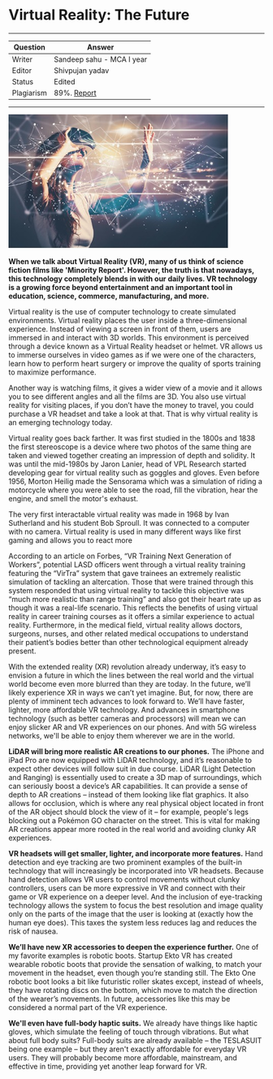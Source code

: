 # Virtual Reality: The Future

---

| Question   | Answer |
| ---------- | ------ |
| Writer     | Sandeep sahu - MCA I year |
| Editor     | Shivpujan yadav |
| Status     | Edited |
| Plagiarism | 89%. [Report](https://github.com/shivpujan12/Srijan-2022/blob/main/articles/plagReports/)|

---

![img1](https://github.com/shivpujan12/Srijan-2022/blob/main/imgs/virtual_reality_img1.jpg)

**When we talk about Virtual Reality (VR), many of us think of science fiction films like 'Minority Report'. However, the truth is that nowadays, this technology completely blends in with our daily lives. VR technology is a growing force beyond entertainment and an important tool in education, science, commerce, manufacturing, and more.**

Virtual reality is the use of computer technology to create simulated environments. Virtual reality places the user inside a three-dimensional experience. Instead of viewing a screen in front of them, users are immersed in and interact with 3D worlds. This environment is perceived through a device known as a Virtual Reality headset or helmet. VR allows us to immerse ourselves in video games as if we were one of the characters, learn how to perform heart surgery or improve the quality of sports training to maximize performance.

Another way is watching films, it gives a wider view of a movie and it allows you to see different angles and all the films are 3D. You also use virtual reality for visiting places, if you don’t have the money to travel, you could purchase a VR headset and take a look at that. That is why virtual reality is an emerging technology today.

Virtual reality goes back farther. It was first studied in the 1800s and 1838 the first stereoscope is a device where two photos of the same thing are taken and viewed together creating an impression of depth and solidity. It was until the mid-1980s by Jaron Lanier, head of VPL Research started developing gear for virtual reality such as goggles and gloves. Even before 1956, Morton Heilig made the Sensorama which was a simulation of riding a motorcycle where you were able to see the road, fill the vibration, hear the engine, and smell the motor's exhaust. 

The very first interactable virtual reality was made in 1968 by Ivan Sutherland and his student Bob Sproull. It was connected to a computer with no camera. Virtual reality is used in many different ways like first gaming and allows you to react more 

According to an article on Forbes, “VR Training Next Generation of Workers”, potential LASD officers went through a virtual reality training featuring the “VirTra” system that gave trainees an extremely realistic simulation of tackling an altercation. Those that were trained through this system responded that using virtual reality to tackle this objective was “much more realistic than range training” and also got their heart rate up as though it was a real-life scenario. This reflects the benefits of using virtual reality in career training courses as it offers a similar experience to actual reality. Furthermore, in the medical field, virtual reality allows doctors, surgeons, nurses, and other related medical occupations to understand their patient’s bodies better than other technological equipment already present. 

With the extended reality (XR) revolution already underway, it’s easy to envision a future in which the lines between the real world and the virtual world become even more blurred than they are today. In the future, we’ll likely experience XR in ways we can’t yet imagine. But, for now, there are plenty of imminent tech advances to look forward to. We’ll have faster, lighter, more affordable VR technology. And advances in smartphone technology (such as better cameras and processors) will mean we can enjoy slicker AR and VR experiences on our phones. And with 5G wireless networks, we'll be able to enjoy them wherever we are in the world. 

**LiDAR will bring more realistic AR creations to our phones.** The iPhone and iPad Pro are now equipped with LiDAR technology, and it’s reasonable to expect other devices will follow suit in due course. LiDAR (Light Detection and Ranging) is essentially used to create a 3D map of surroundings, which can seriously boost a device’s AR capabilities. It can provide a sense of depth to AR creations – instead of them looking like flat graphics. It also allows for occlusion, which is where any real physical object located in front of the AR object should block the view of it – for example, people's legs blocking out a Pokémon GO character on the street. This is vital for making AR creations appear more rooted in the real world and avoiding clunky AR experiences. 

**VR headsets will get smaller, lighter, and incorporate more features.** Hand detection and eye tracking are two prominent examples of the built-in technology that will increasingly be incorporated into VR headsets. Because hand detection allows VR users to control movements without clunky controllers, users can be more expressive in VR and connect with their game or VR experience on a deeper level. And the inclusion of eye-tracking technology allows the system to focus the best resolution and image quality only on the parts of the image that the user is looking at (exactly how the human eye does). This taxes the system less reduces lag and reduces the risk of nausea.

**We’ll have new XR accessories to deepen the experience further.** One of my favorite examples is robotic boots. Startup Ekto VR has created wearable robotic boots that provide the sensation of walking, to match your movement in the headset, even though you’re standing still. The Ekto One robotic boot looks a bit like futuristic roller skates except, instead of wheels, they have rotating discs on the bottom, which move to match the direction of the wearer’s movements. In future, accessories like this may be considered a normal part of the VR experience.

**We'll even have full-body haptic suits.** We already have things like haptic gloves, which simulate the feeling of touch through vibrations. But what about full body suits? Full-body suits are already available – the TESLASUIT being one example – but they aren't exactly affordable for everyday VR users. They will probably become more affordable, mainstream, and effective in time, providing yet another leap forward for VR.
